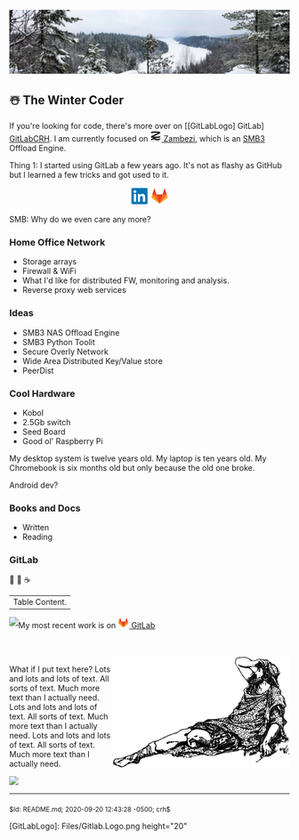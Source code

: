![Header](Files/CaribouRock-02Jan2020.jpg "The Winter Coder")
## ☃️ The Winter Coder

If you're looking for code, there's more over on [[GitLabLogo] GitLab]
  [GitLabCRH].  I am currently focused on [<img height="20"
  src="Files/Zambezi.ProjectLogo.png"> Zambezi][GitLabZ], which is an
  [SMB3][SMB3] Offload Engine.


Thing 1:  I started using GitLab a few years ago.  It's not as flashy as
          GitHub but I learned a few tricks and got used to it.

<p align="center">
  <a href="https://www.linkedin.com/in/chrishertel/"><img height="32"
     src="Files/LinkedIn.Logo.png?raw=true"></a>
  <a href="https://www.gitlab.com/crh/"><img height="32"
     src="Files/Gitlab.Logo.png?raw=true"></a>
</p>


SMB:  Why do we even care any more?

### Home Office Network
- Storage arrays
- Firewall & WiFi
- What I'd like for distributed FW, monitoring and analysis.
- Reverse proxy web services

### Ideas
- SMB3 NAS Offload Engine
- SMB3 Python Toolit
- Secure Overly Network
- Wide Area Distributed Key/Value store
- PeerDist

### Cool Hardware
- Kobol
- 2.5Gb switch
- Seed Board
- Good ol' Raspberry Pi

My desktop system is twelve years old.  My laptop is ten years old.  My
Chromebook is six months old but only because the old one broke.

Android dev?

### Books and Docs
- Written
- Reading

### GitLab

🤺
🚴
☕

<table>
  <tr><td>
    Table Content.
  </td></tr>
</table>

<p style="clear:right;">
  <a href="https://github.com/anuraghazra/github-readme-stats"><img
  align="left"
  src="https://github-readme-stats.vercel.app/api?username=c-r-h&show_icons=true&theme=graywhite&title_color=6070c0">
  </a>
  My most recent work is on <a href="https://www.gitlab.com/crh/"><img
  height="20" src="Files/Gitlab.Logo.png?raw=true"> GitLab</a>
</p>
<br clear="both"/><br/>
<a href="#"><img align="right" height="200" src="Files/Confused-t.png"/></a>
<p style="clear:left;">
  What if I put text here?
  Lots and lots and lots of text.  All sorts of text.  Much more text than I actually need.
  Lots and lots and lots of text.  All sorts of text.  Much more text than I actually need.
  Lots and lots and lots of text.  All sorts of text.  Much more text than I actually need.
  <br clear="left"/>
</p>
<a href="https://www.strava.com/athletes/christopher_hertel"><img
   align="left"
   src="https://veloviewer.com/SigImage/83887d/2/4/I/n/bcdfijojoj.png"></a>
<br clear="both"/>
<hr>
<sub>$Id: README.md; 2020-09-20 12:43:28 -0500; crh$</sub>



<!-- Reference Links -->
[SMB3]: https://docs.microsoft.com/en-us/windows-server/storage/file-server/file-server-smb-overview
[GitLabZ]:https://gitlab.com/ubiqx/zambezi
[GitLabCRH]: https://www.gitlab.com/crh
[GitLabLogo]: Files/Gitlab.Logo.png height="20"
